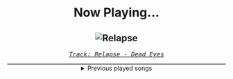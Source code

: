 <div align="center"> 
<h1>Now Playing...</h1>

![Relapse](https://i.scdn.co/image/ab67616d00001e02e11402cc6f13ae1bc57074e9)
--
_<samp><a href="https://open.spotify.com/track/4e69lTH22mwlIa6YTOg0PA">Track: Relapse - Dead Eyes</a></samp>_

<div style="border: 1px #4B5054 solid"></div>
<details>
  <summary>
    Previous played songs
  </summary>
  <table>
    <thead>
      <tr>
        <th>
          Artist
        </th>
        <th>
          Song
        </th>
        <th>
          Link
        </th>
      </tr>
    </thead>
    <tbody>
      <tr><td>Dead Eyes</td><td>Relapse</td><td><a href="https://open.spotify.com/track/4e69lTH22mwlIa6YTOg0PA">https://open.spotify.com/track/4e69lTH22mwlIa6YTOg0PA</a></td></tr><tr><td>Bring Me The Horizon</td><td>canyoufeelmy<3.tmpx</td><td><a href="https://open.spotify.com/track/4oulNVAcHE3WWxyy8kYvcz">https://open.spotify.com/track/4oulNVAcHE3WWxyy8kYvcz</a></td></tr><tr><td>スペシャルウィーク (CV. 和氣あず未)</td><td>うまぴょい伝説</td><td><a href="https://open.spotify.com/track/0uB1QGOrJtZtFslsoSdRAv">https://open.spotify.com/track/0uB1QGOrJtZtFslsoSdRAv</a></td></tr><tr><td>ドゥラメンテ (CV. 秋奈)</td><td>EXCEED</td><td><a href="https://open.spotify.com/track/2zaQvNUyB26XsYkRgWkYtL">https://open.spotify.com/track/2zaQvNUyB26XsYkRgWkYtL</a></td></tr><tr><td>Ludacris</td><td>Act A Fool</td><td><a href="https://open.spotify.com/track/28mv40MzspRZn0PBcO2itT">https://open.spotify.com/track/28mv40MzspRZn0PBcO2itT</a></td></tr><tr><td>Ludacris</td><td>Act A Fool</td><td><a href="https://open.spotify.com/track/28mv40MzspRZn0PBcO2itT">https://open.spotify.com/track/28mv40MzspRZn0PBcO2itT</a></td></tr><tr><td>Rustage</td><td>ATOMIC (Cid Kagenou)</td><td><a href="https://open.spotify.com/track/3y87XLBZrdLHnOgzSb0Xan">https://open.spotify.com/track/3y87XLBZrdLHnOgzSb0Xan</a></td></tr><tr><td>GAUPA</td><td>Lion's Thorn</td><td><a href="https://open.spotify.com/track/3EdxTUlOf9Rg784UZBW6Ir">https://open.spotify.com/track/3EdxTUlOf9Rg784UZBW6Ir</a></td></tr><tr><td>Shining</td><td>Chief Rebel Angel</td><td><a href="https://open.spotify.com/track/4szPYZmj6OIASA80fLsK57">https://open.spotify.com/track/4szPYZmj6OIASA80fLsK57</a></td></tr><tr><td>ODC</td><td>My Only Fan</td><td><a href="https://open.spotify.com/track/4xGqlQnvwKTCFweivBY92U">https://open.spotify.com/track/4xGqlQnvwKTCFweivBY92U</a></td></tr><tr><td>TSS</td><td>Breaking Bones</td><td><a href="https://open.spotify.com/track/70wYtOYfnQpfkeGF7AFpqY">https://open.spotify.com/track/70wYtOYfnQpfkeGF7AFpqY</a></td></tr><tr><td>Znous</td><td>Din Acharon דין אחרון</td><td><a href="https://open.spotify.com/track/6WVq8Bt6pOGvdPSmhsNsFN">https://open.spotify.com/track/6WVq8Bt6pOGvdPSmhsNsFN</a></td></tr><tr><td>Rise Of The Northstar</td><td>Back 2 Basics</td><td><a href="https://open.spotify.com/track/4yY4tbcSXziTwr0UnC1bvq">https://open.spotify.com/track/4yY4tbcSXziTwr0UnC1bvq</a></td></tr><tr><td>Sunmancer</td><td>Siberian Kiss</td><td><a href="https://open.spotify.com/track/4k3HDhC2PqH7AgvF6ZJzum">https://open.spotify.com/track/4k3HDhC2PqH7AgvF6ZJzum</a></td></tr><tr><td>tmdistant</td><td>all i know is... i'd go blind for you</td><td><a href="https://open.spotify.com/track/5KOJrVitoBhiuAzpnzRJ12">https://open.spotify.com/track/5KOJrVitoBhiuAzpnzRJ12</a></td></tr><tr><td>Taken By Tides</td><td>I Let You</td><td><a href="https://open.spotify.com/track/2FVkRlmmOaQ94ZXEDDNlWv">https://open.spotify.com/track/2FVkRlmmOaQ94ZXEDDNlWv</a></td></tr><tr><td>Thousand Below</td><td>Kerosene</td><td><a href="https://open.spotify.com/track/11DmWsJq63RyfNY8m0MiH3">https://open.spotify.com/track/11DmWsJq63RyfNY8m0MiH3</a></td></tr><tr><td>Foxblood</td><td>Occam's Razor</td><td><a href="https://open.spotify.com/track/2TIoAUUuQNTZQ5dK2Yno96">https://open.spotify.com/track/2TIoAUUuQNTZQ5dK2Yno96</a></td></tr><tr><td>Three Days Grace</td><td>Dominate</td><td><a href="https://open.spotify.com/track/5R0uszDwzrAEtxMgTwoIbt">https://open.spotify.com/track/5R0uszDwzrAEtxMgTwoIbt</a></td></tr><tr><td>FRACTURE</td><td>A View Beyond This Tragedy</td><td><a href="https://open.spotify.com/track/3VO9omvibf10uTXVYhJpOX">https://open.spotify.com/track/3VO9omvibf10uTXVYhJpOX</a></td></tr>
    </tbody>
  </table>
</details>

</div>
